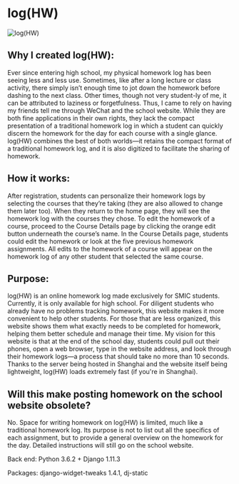 # log(HW)
![log(HW)](hwlog/log/static/log/images/logo.png)

## Why I created log(HW):

Ever since entering high school, my physical homework log has been seeing less and less use. Sometimes, like after a long lecture or class activity, there simply isn’t enough time to jot down the homework before dashing to the next class. Other times, though not very student-ly of me, it can be attributed to laziness or forgetfulness. Thus, I came to rely on having my friends tell me through WeChat and the school website. While they are both fine applications in their own rights, they lack the compact presentation of a traditional homework log in which a student can quickly discern the homework for the day for each course with a single glance. log(HW) combines the best of both worlds—it retains the compact format of a traditional homework log, and it is also digitized to facilitate the sharing of homework.

## How it works:

After registration, students can personalize their homework logs by selecting the courses that they’re taking (they are also allowed to change them later too). When they return to the home page, they will see the homework log with the courses they chose. To edit the homework of a course, proceed to the Course Details page by clicking the orange edit button underneath the course’s name. In the Course Details page, students could edit the homework or look at the five previous homework assignments. All edits to the homework of a course will appear on the homework log of any other student that selected the same course.

## Purpose:

log(HW) is an online homework log made exclusively for SMIC students. Currently, it is only available for high school. For diligent students who already have no problems tracking homework, this website makes it more convenient to help other students. For those that are less organized, this website shows them what exactly needs to be completed for homework, helping them better schedule and manage their time. My vision for this website is that at the end of the school day, students could pull out their phones, open a web browser, type in the website address, and look through their homework logs—a process that should take no more than 10 seconds. Thanks to the server being hosted in Shanghai and the website itself being lightweight, log(HW) loads extremely fast (if you're in Shanghai).

## Will this make posting homework on the school website obsolete?

No. Space for writing homework on log(HW) is limited, much like a traditional homework log. Its purpose is not to list out all the specifics of each assignment, but to provide a general overview on the homework for the day. Detailed instructions will still go on the school website.

Back end: Python 3.6.2 + Django 1.11.3

Packages: django-widget-tweaks 1.4.1, dj-static
